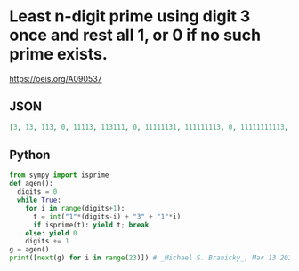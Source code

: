 # Least n\-digit prime using digit 3 once and rest all 1, or 0 if no such prime exists\.
https://oeis.org/A090537
## JSON
```JSON
[3, 13, 113, 0, 11113, 113111, 0, 11111131, 111111113, 0, 11111111113, 111113111111, 0, 31111111111111, 0, 0, 11111111113111111, 111111111111111131, 0, 11111111111111111131, 131111111111111111111, 0, 11111111111111111311111]
```
## Python
```Python
from sympy import isprime
def agen():
  digits = 0
  while True:
    for i in range(digits+1):
      t = int("1"*(digits-i) + "3" + "1"*i)
      if isprime(t): yield t; break
    else: yield 0
    digits += 1
g = agen()
print([next(g) for i in range(23)]) # _Michael S. Branicky_, Mar 13 2021
```

